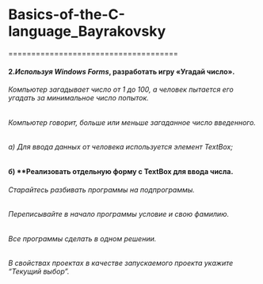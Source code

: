 # Basics-of-the-C-language_Bayrakovsky
=====================================
#### 2.*Используя Windows Forms*, разработать игру «Угадай число». 
###### Компьютер загадывает число от 1 до 100, а человек пытается его угадать за минимальное число попыток. 
###### Компьютер говорит, больше или меньше загаданное число введенного.
###### a) Для ввода данных от человека используется элемент TextBox;
#### б) **Реализовать отдельную форму c TextBox для ввода числа.
###### Старайтесь разбивать программы на подпрограммы. 
###### Переписывайте в начало программы условие и свою фамилию. 
###### Все программы сделать в одном решении.
###### В свойствах проектах в качестве запускаемого проекта укажите “Текущий выбор”.
